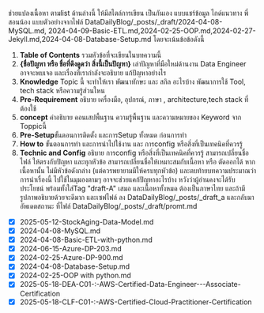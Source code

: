 ช่วยแปลงเนื้อหา ตามlist ด้านล่างนี้ ให้มีสไตล์การเขียน เป็นกันเอง แบบแชร์ข้อมูล ไกด์แนวทาง พี่สอนน้อง แบบตัวอย่างจากไฟล์ DataDailyBlog/_posts/_draft/2024-04-08-MySQL.md, 2024-04-09-Basic-ETL.md,2024-02-25-OOP.md,2024-02-27-Jekyll.md,2024-04-08-Database-Setup.md โดยจะเน้นข้อข้อดังนี้
1. **Table of Contents** รวมหัวข้อที่จะเขียนในบทความนี้
2. **{ชื่อปัญหา หรือ ชื่อที่ดึงดูดว่า สิ่งนี้เป็นปัญหา}** เล่าปัญหาที่มือใหม่ด้านงาน Data Engineer อาจจะพบเจอ และเรื่องที่เรากำลังจะอธิบาย แก้ปัญหาอย่างไร
3. **Knowledge** Topic นี้ จะทำให้เรา พัฒนาทักษะ และ สกิล อะไรบ้าง พัฒนาการใช้ Tool, tech stack  หรือความรู้ส่วนใหน
4. **Pre-Requirement** อธิบาย เครื่องมือ, อุปกรณ์, ภาษา , architecture,tech stack ที่ต้องใช้
5. **concept** คำอธิบาย คอนเสปพื้นฐาน ความรู้พื้นฐาน และความหมายของ Keyword จาก Toppicนี้
6. **Pre-Setup**ขั้นตอนการติดตั้ง และการSetup ทั้งหมด ก่อนการทำ
7. **How to** ขั้นตอนการทำ และการนำไปใช้งาน และ การconfig  หรือสิ่งที่เป็นเทคนิคที่ควรรู้
8. **Technic and Config** อธิบาย การconfig  หรือสิ่งที่เป็นเทคนิคที่ควรรู้
สามารถเปลี่ยนชื่อไฟล์ ให้ตรงกับปัญหา และทุกหัวข้อ สามารถเปลี่ยนชื่อให้เหมาะสมกับเนื้อหา หรือ ตัดออกได้ หากเนื้อหานั้น ไม่มีหัวข้อดังกล่าง (แต่ควรพยายามมีให้ครบทุกหัวข้อ) และตบท้ายบทความประมาณว่า การนำเรื่องนี้ ไปใช้ในมุมองตามๆ อาจจะช่วยแคก้ปัญหาอะไรบ้าง หวังว่าผู้อ่านคงจะได้รับประโยชน์ พร้อมทั้งใส่Tag "draft-A" เสมอ และเนื้อหาทั้งหมด ต้องเป็นภาษาไทย และถ้ามีรูปภาพอธิบายด้วยจะดีมาก และเซฟไฟล์ ลง DataDailyBlog/_posts/_draft_a และกลับมาอัพเดตสถานะ ที่ไฟล์ DataDailyBlog/_posts/_draft/promt.md

 - [x] 2025-05-12-StockAging-Data-Model.md
 - [x] 2024-04-08-MySQL.md
 - [x] 2024-04-08-Basic-ETL-with-python.md
 - [x] 2024-06-15-Azure-DP-203.md
 - [x] 2024-02-25-Azure-DP-900.md
 - [x] 2024-04-08-Database-Setup.md
 - [x] 2024-02-25-OOP with python.md
 - [x] 2025-05-18-DEA-C01-:-AWS-Certified-Data-Engineer-\--Associate-Certification
 - [x] 2025-05-18-CLF-C01-:-AWS-Certified-Cloud-Practitioner-Certification
